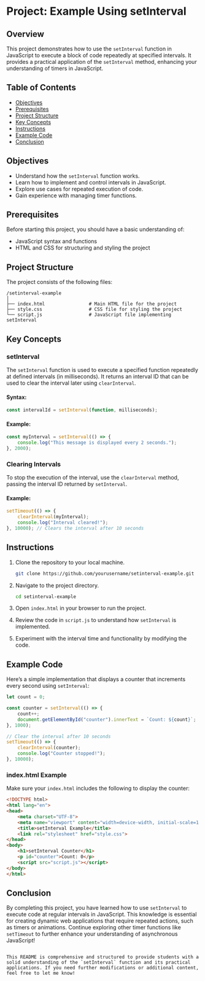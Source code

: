 # Project: Example Using setInterval

## Overview

This project demonstrates how to use the `setInterval` function in JavaScript to execute a block of code repeatedly at specified intervals. It provides a practical application of the `setInterval` method, enhancing your understanding of timers in JavaScript.

## Table of Contents

- [Objectives](#objectives)
- [Prerequisites](#prerequisites)
- [Project Structure](#project-structure)
- [Key Concepts](#key-concepts)
- [Instructions](#instructions)
- [Example Code](#example-code)
- [Conclusion](#conclusion)

## Objectives

- Understand how the `setInterval` function works.
- Learn how to implement and control intervals in JavaScript.
- Explore use cases for repeated execution of code.
- Gain experience with managing timer functions.

## Prerequisites

Before starting this project, you should have a basic understanding of:
- JavaScript syntax and functions
- HTML and CSS for structuring and styling the project

## Project Structure

The project consists of the following files:

```
/setinterval-example
│
├── index.html                # Main HTML file for the project
├── style.css                 # CSS file for styling the project
└── script.js                 # JavaScript file implementing setInterval
```

## Key Concepts

### setInterval

The `setInterval` function is used to execute a specified function repeatedly at defined intervals (in milliseconds). It returns an interval ID that can be used to clear the interval later using `clearInterval`.

#### Syntax:

```javascript
const intervalId = setInterval(function, milliseconds);
```

#### Example:

```javascript
const myInterval = setInterval(() => {
    console.log("This message is displayed every 2 seconds.");
}, 2000);
```

### Clearing Intervals

To stop the execution of the interval, use the `clearInterval` method, passing the interval ID returned by `setInterval`.

#### Example:

```javascript
setTimeout(() => {
    clearInterval(myInterval);
    console.log("Interval cleared!");
}, 10000); // Clears the interval after 10 seconds
```

## Instructions

1. Clone the repository to your local machine.
   ```bash
   git clone https://github.com/yourusername/setinterval-example.git
   ```

2. Navigate to the project directory.
   ```bash
   cd setinterval-example
   ```

3. Open `index.html` in your browser to run the project.

4. Review the code in `script.js` to understand how `setInterval` is implemented.

5. Experiment with the interval time and functionality by modifying the code.

## Example Code

Here’s a simple implementation that displays a counter that increments every second using `setInterval`:

```javascript
let count = 0;

const counter = setInterval(() => {
    count++;
    document.getElementById("counter").innerText = `Count: ${count}`;
}, 1000);

// Clear the interval after 10 seconds
setTimeout(() => {
    clearInterval(counter);
    console.log("Counter stopped!");
}, 10000);
```

### index.html Example

Make sure your `index.html` includes the following to display the counter:

```html
<!DOCTYPE html>
<html lang="en">
<head>
    <meta charset="UTF-8">
    <meta name="viewport" content="width=device-width, initial-scale=1.0">
    <title>setInterval Example</title>
    <link rel="stylesheet" href="style.css">
</head>
<body>
    <h1>setInterval Counter</h1>
    <p id="counter">Count: 0</p>
    <script src="script.js"></script>
</body>
</html>
```

## Conclusion

By completing this project, you have learned how to use `setInterval` to execute code at regular intervals in JavaScript. This knowledge is essential for creating dynamic web applications that require repeated actions, such as timers or animations. Continue exploring other timer functions like `setTimeout` to further enhance your understanding of asynchronous JavaScript!
```

This README is comprehensive and structured to provide students with a solid understanding of the `setInterval` function and its practical applications. If you need further modifications or additional content, feel free to let me know!
